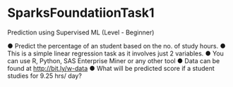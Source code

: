 # SparksFoundatiionTask1

Prediction using Supervised ML (Level - Beginner)

● Predict the percentage of an student based on the no. of study hours.
● This is a simple linear regression task as it involves just 2 variables.
● You can use R, Python, SAS Enterprise Miner or any other tool
● Data can be found at http://bit.ly/w-data
● What will be predicted score if a student studies for 9.25 hrs/ day?
